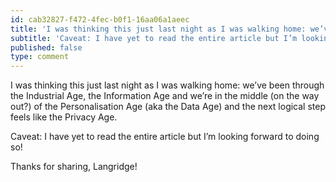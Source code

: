 ```yaml
---
id: cab32827-f472-4fec-b0f1-16aa06a1aeec
title: 'I was thinking this just last night as I was walking home: we’ve been through the Industrial Age…'
subtitle: 'Caveat: I have yet to read the entire article but I’m looking forward to doing so!'
published: false
type: comment
---
```




I was thinking this just last night as I was walking home: we’ve been through the Industrial Age, the Information Age and we’re in the middle (on the way out?) of the Personalisation Age (aka the Data Age) and the next logical step feels like the Privacy Age.

Caveat: I have yet to read the entire article but I’m looking forward to doing so!

Thanks for sharing, Langridge!

